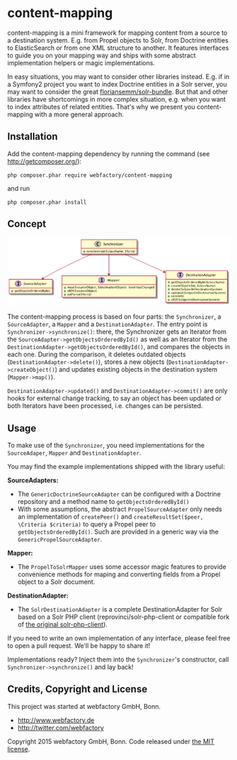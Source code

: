 content-mapping
===============

content-mapping is a mini framework for mapping content from a source to a destination system. E.g. from Propel objects
to Solr, from Doctrine entities to ElasticSearch or from one XML structure to another. It features interfaces to guide
you on your mapping way and ships with some abstract implementation helpers or magic implementations.

In easy situations, you may want to consider other libraries instead. E.g. if in a Symfony2 project you want to index
Doctrine entities in a Solr server, you may want to consider the great [floriansemm/solr-bundle](/floriansemm/SolrBundle).
But that and other libraries have shortcomings in more complex situation, e.g. when you want to index attributes of
related entities. That's why we present you content-mapping with a more general approach.


Installation
------------

Add the content-mapping dependency by running the command (see http://getcomposer.org/):

    php composer.phar require webfactory/content-mapping

and run

    php composer.phar install

Concept
-------

![Class diagram](doc/class-diagram.png)

The content-mapping process is based on four parts: the `Synchronizer`, a ``SourceAdapter``, a ``Mapper`` and a
``DestinationAdapter``. The entry point is ``Synchronizer->synchronize()``: there, the Synchronizer gets an Iterator
from the ``SourceAdapter->getObjectsOrderedById()`` as well as an Iterator from the
``DestinationAdapter->getObjectsOrderedById()``, and compares the objects in each one. During the comparison, it deletes
outdated objects (``DestinationAdapter->delete()``), stores a new objects (``DestinationAdapter->createObject()``) and
updates existing objects in the destination system (``Mapper->map()``).
 
``DestinationAdapter->updated()`` and ``DestinationAdapter->commit()`` are only hooks for external change tracking, to
say an object has been updated or both Iterators have been processed, i.e. changes can be persisted.


Usage
-----

To make use of the ``Synchronizer``, you need implementations for the ``SourceAdaper``, ``Mapper`` and
``DestinationAdapter``.

You may find the example implementations shipped with the library useful:

**SourceAdapters:**

* The ``GenericDoctrineSourceAdapter`` can be configured with a Doctrine repository and a method name to
  ``getObjectsOrderedById()``
* With some assumptions, the abstract ``PropelSourceAdapter`` only needs an implementation of ``createPeer()`` and
  ``createResultSet($peer, \Criteria $criteria)`` to query a Propel peer to ``getObjectsOrderedById()``. Such are
  provided in a generic way via the ``GenericPropelSourceAdapter``.

**Mapper:**

* The ``PropelToSolrMapper`` uses some accessor magic features to provide convenience methods for maping and converting
  fields from a Propel object to a Solr document.

**DestinationAdapter:**

* The ``SolrDestinationAdapter`` is a complete DestinationAdapter for Solr based on a Solr PHP client
  (reprovinci/solr-php-client or compatible fork of [the original solr-php-client](https://github.com/PTCInc/solr-php-client)). 

If you need to write an own implementation of any interface, please feel free to open a pull request. We'll be happy to
share it! 

Implementations ready? Inject them into the ``Synchronizer``'s constructor, call ``Synchronizer->synchronize()`` and
lay back!


Credits, Copyright and License
------------------------------

This project was started at webfactory GmbH, Bonn.

- <http://www.webfactory.de>
- <http://twitter.com/webfactory>

Copyright 2015 webfactory GmbH, Bonn. Code released under [the MIT license](LICENSE).
